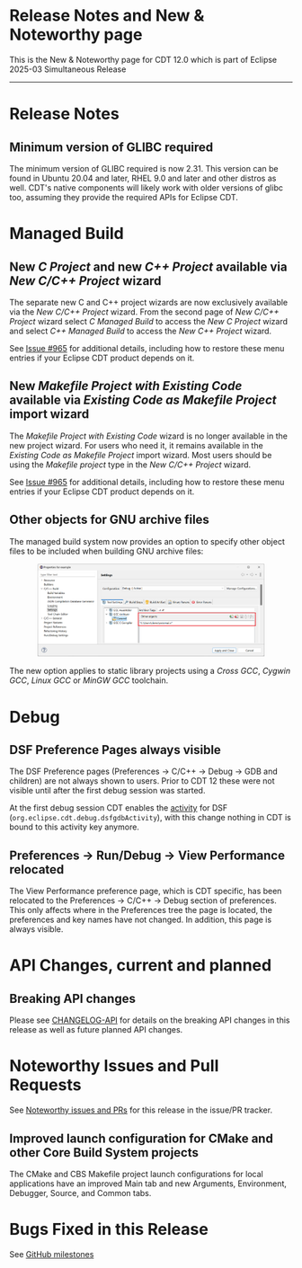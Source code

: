 # Release Notes and New & Noteworthy page

This is the New & Noteworthy page for CDT 12.0 which is part of Eclipse 2025-03 Simultaneous Release

---

# Release Notes

## Minimum version of GLIBC required

The minimum version of GLIBC required is now 2.31.
This version can be found in Ubuntu 20.04 and later, RHEL 9.0 and later and other distros as well.
CDT's native components will likely work with older versions of glibc too, assuming they provide the required APIs for Eclipse CDT.

# Managed Build

## New *C Project* and new *C++ Project* available via *New C/C++ Project* wizard

The separate new C and C++ project wizards are now exclusively available via the *New C/C++ Project* wizard.
From the second page of *New C/C++ Project* wizard select *C Managed Build* to access the *New C Project* wizard and select *C++ Managed Build* to access the *New C++ Project* wizard.

See [Issue #965](https://github.com/eclipse-cdt/cdt/issues/965) for additional details, including how to restore these menu entries if your Eclipse CDT product depends on it.

## New *Makefile Project with Existing Code* available via *Existing Code as Makefile Project* import wizard

The *Makefile Project with Existing Code* wizard is no longer available in the new project wizard.
For users who need it, it remains available in the *Existing Code as Makefile Project* import wizard.
Most users should be using the *Makefile project* type in the *New C/C++ Project* wizard.

See [Issue #965](https://github.com/eclipse-cdt/cdt/issues/965) for additional details, including how to restore these menu entries if your Eclipse CDT product depends on it.

## Other objects for GNU archive files

The managed build system now provides an option to specify other object files to be included when building GNU archive files:

<p align="center"><img src="images/CDT-12.0-gnu-ar-other-objects.png" width="80%"></p>

The new option applies to static library projects using a _Cross GCC_, _Cygwin GCC_, _Linux GCC_ or _MinGW GCC_ toolchain.

# Debug

## DSF Preference Pages always visible

The DSF Preference pages (Preferences -> C/C++ -> Debug -> GDB and children) are not always shown to users.
Prior to CDT 12 these were not visible until after the first debug session was started.

At the first debug session CDT enables the [activity](https://help.eclipse.org/latest/topic/org.eclipse.platform.doc.isv/reference/extension-points/org_eclipse_ui_activities.html) for DSF (`org.eclipse.cdt.debug.dsfgdbActivity`), with this change nothing in CDT is bound to this activity key anymore.

## Preferences -> Run/Debug -> View Performance relocated

The View Performance preference page, which is CDT specific, has been relocated to the Preferences -> C/C++ -> Debug section of preferences.
This only affects where in the Preferences tree the page is located, the preferences and key names have not changed.
In addition, this page is always visible.

# API Changes, current and planned

## Breaking API changes

Please see [CHANGELOG-API](CHANGELOG-API.md) for details on the breaking API changes in this release as well as future planned API changes.

# Noteworthy Issues and Pull Requests

See [Noteworthy issues and PRs](https://github.com/eclipse-cdt/cdt/issues?q=is%3Aclosed+label%3Anoteworthy+milestone%3A12.0.0) for this release in the issue/PR tracker.

## Improved launch configuration for CMake and other Core Build System projects

The CMake and CBS Makefile project launch configurations for local applications have an improved Main tab and new Arguments, Environment, Debugger, Source, and Common tabs.

# Bugs Fixed in this Release

See [GitHub milestones](https://github.com/eclipse-cdt/cdt/milestone/11?closed=1)
